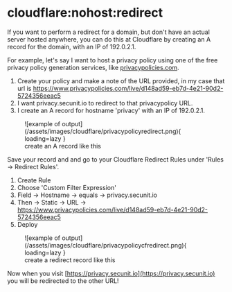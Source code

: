# cloudflare:nohost:redirect

If you want to perform a redirect for a domain, but don't have an actual server hosted anywhere, you can do this at Cloudflare by creating an A record for the domain, with an IP of 192.0.2.1.

For example, let's say I want to host a privacy policy using one of the free privacy policy generation services, like [privacypolicies.com](https://www.privacypolicies.com).

1. Create your policy and make a note of the URL provided, in my case that url is https://www.privacypolicies.com/live/d148ad59-eb7d-4e21-90d2-5724356eeac5
2. I want privacy.secunit.io to redirect to that privacypolicy URL.
3. I create an A record for hostname 'privacy' with an IP of 192.0.2.1.

<figure markdown>
![example of output](/assets/images/cloudflare/privacypolicyredirect.png){ loading=lazy }
  <figcaption>create an A record like this</figcaption>
</figure>

Save your record and and go to your Cloudflare Redirect Rules under 'Rules -> Redirect Rules'.

1. Create Rule
2. Choose 'Custom Filter Expression'
3. Field -> Hostname -> equals -> privacy.secunit.io
4. Then -> Static -> URL -> https://www.privacypolicies.com/live/d148ad59-eb7d-4e21-90d2-5724356eeac5
5. Deploy

<figure markdown>
![example of output](/assets/images/cloudflare/privacypolicycfredirect.png){ loading=lazy }
  <figcaption>create a redirect record like this</figcaption>
</figure>

Now when you visit [https://privacy.secunit.io](https://privacy.secunit.io) you will be redirected to the other URL!
